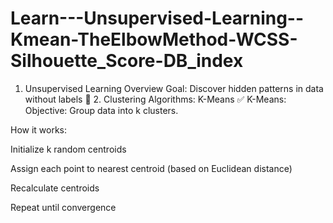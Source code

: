 # Learn---Unsupervised-Learning--Kmean-TheElbowMethod-WCSS-Silhouette_Score-DB_index
1. Unsupervised Learning Overview Goal: Discover hidden patterns in data without labels
🔹 2. Clustering Algorithms: K-Means
✅ K-Means:
Objective: Group data into k clusters.

How it works:

Initialize k random centroids

Assign each point to nearest centroid (based on Euclidean distance)

Recalculate centroids

Repeat until convergence

